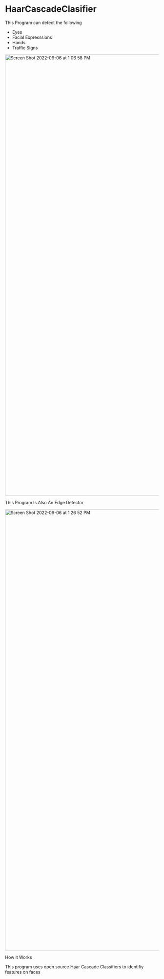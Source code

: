 # HaarCascadeClasifier

This Program can detect the following

- Eyes
- Facial Expresssions
- Hands
- Traffic Signs

<img width="1440" alt="Screen Shot 2022-09-06 at 1 06 58 PM" src="https://user-images.githubusercontent.com/63679448/188700329-8cd1c8a4-704b-4b85-98b4-b8291f2cfc9e.png">

This Program Is Also An Edge Detector

<img width="1440" alt="Screen Shot 2022-09-06 at 1 26 52 PM" src="https://user-images.githubusercontent.com/63679448/188700812-98e2d3a4-2963-4912-a464-fbeb7f6dc6fa.png">

How it Works 

This program uses open source Haar Cascade Classifiers to identifiy features on faces

